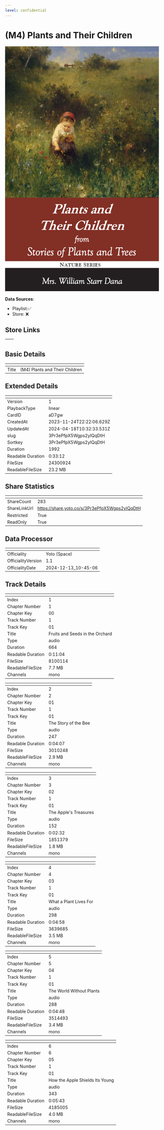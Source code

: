 ```yaml
---
level: confidential
---
```

# (M4) Plants and Their Children

![card_[aD7gw].png](../../img/cards/card_[aD7gw].png)

**Data Sources**: 

- Playlist:✅
- Store: ❌


## Store Links

| <!-- --> | <!-- --> |
| - | - |


## Basic Details

| <!-- --> | <!-- --> |
| - | - |
| Title | (M4) Plants and Their Children |


## Extended Details

| <!-- --> | <!-- --> |
| - | - |
| Version | 1 |
| PlaybackType | linear |
| CardID | aD7gw |
| CreatedAt | 2023-11-24T22:22:06.629Z |
| UpdatedAt | 2024-04-18T10:32:33.531Z |
| slug | 3Pr3ePfpX5Wgps2yIQqDtH |
| Sortkey | 3Pr3ePfpX5Wgps2yIQqDtH |
| Duration | 1992 |
| Readable Duration | 0:33:12 |
| FileSize | 24300924 |
| ReadableFileSize | 23.2 MB |


## Share Statistics

| <!-- --> | <!-- --> |
| - | - |
| ShareCount | 283 |
| ShareLinkUrl | https://share.yoto.co/s/3Pr3ePfpX5Wgps2yIQqDtH |
| Restricted | True |
| ReadOnly | True |


## Data Processor

| <!-- --> | <!-- --> |
| - | - |
| Officiality | Yoto (Space)
| OfficialityVersion | 1.1
| OfficialityDate | 2024-12-13_10-45-06


## Track Details

| <!-- --> | <!-- --> |
| - | - |
| Index | 1 |
| Chapter Number | 1 |
| Chapter Key | 00 |
| Track Number | 1 |
| Track Key | 01 |
| Title | Fruits and Seeds in the Orchard |
| Type | audio |
| Duration | 664 |
| Readable Duration | 0:11:04 |
| FileSize | 8100114 |
| ReadableFileSize | 7.7 MB |
| Channels | mono |

| <!-- --> | <!-- --> |
| - | - |
| Index | 2 |
| Chapter Number | 2 |
| Chapter Key | 01 |
| Track Number | 1 |
| Track Key | 01 |
| Title | The Story of the Bee |
| Type | audio |
| Duration | 247 |
| Readable Duration | 0:04:07 |
| FileSize | 3010248 |
| ReadableFileSize | 2.9 MB |
| Channels | mono |

| <!-- --> | <!-- --> |
| - | - |
| Index | 3 |
| Chapter Number | 3 |
| Chapter Key | 02 |
| Track Number | 1 |
| Track Key | 01 |
| Title | The Apple's Treasures |
| Type | audio |
| Duration | 152 |
| Readable Duration | 0:02:32 |
| FileSize | 1851379 |
| ReadableFileSize | 1.8 MB |
| Channels | mono |

| <!-- --> | <!-- --> |
| - | - |
| Index | 4 |
| Chapter Number | 4 |
| Chapter Key | 03 |
| Track Number | 1 |
| Track Key | 01 |
| Title | What a Plant Lives For |
| Type | audio |
| Duration | 298 |
| Readable Duration | 0:04:58 |
| FileSize | 3639685 |
| ReadableFileSize | 3.5 MB |
| Channels | mono |

| <!-- --> | <!-- --> |
| - | - |
| Index | 5 |
| Chapter Number | 5 |
| Chapter Key | 04 |
| Track Number | 1 |
| Track Key | 01 |
| Title | The World Without Plants |
| Type | audio |
| Duration | 288 |
| Readable Duration | 0:04:48 |
| FileSize | 3514493 |
| ReadableFileSize | 3.4 MB |
| Channels | mono |

| <!-- --> | <!-- --> |
| - | - |
| Index | 6 |
| Chapter Number | 6 |
| Chapter Key | 05 |
| Track Number | 1 |
| Track Key | 01 |
| Title | How the Apple Shields Its Young |
| Type | audio |
| Duration | 343 |
| Readable Duration | 0:05:43 |
| FileSize | 4185005 |
| ReadableFileSize | 4.0 MB |
| Channels | mono |

